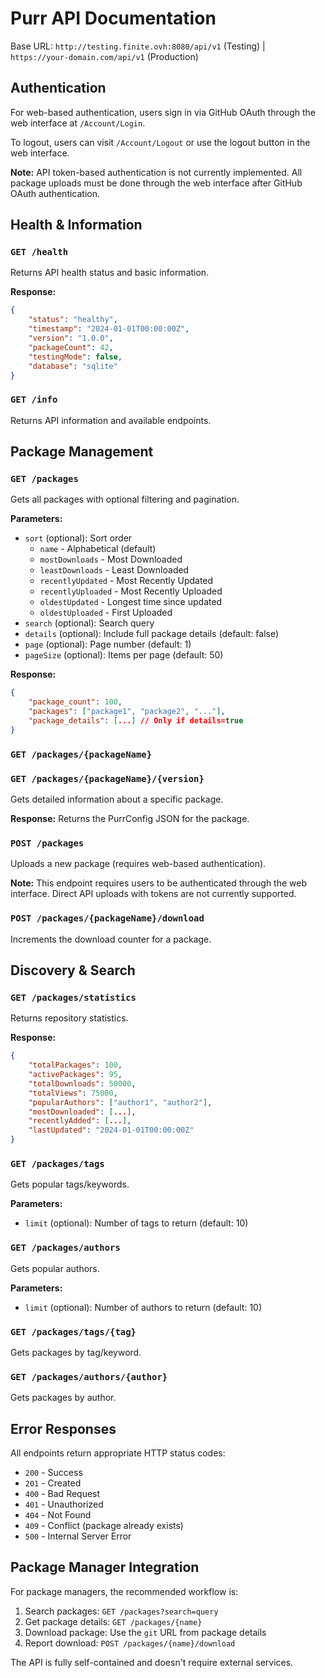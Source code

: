 # Purr API Documentation

Base URL: `http://testing.finite.ovh:8080/api/v1` (Testing) | `https://your-domain.com/api/v1` (Production)

## Authentication

For web-based authentication, users sign in via GitHub OAuth through the web interface at `/Account/Login`.

To logout, users can visit `/Account/Logout` or use the logout button in the web interface.

**Note:** API token-based authentication is not currently implemented. All package uploads must be done through the web interface after GitHub OAuth authentication.

## Health & Information

### `GET /health`
Returns API health status and basic information.

**Response:**
```json
{
    "status": "healthy",
    "timestamp": "2024-01-01T00:00:00Z",
    "version": "1.0.0",
    "packageCount": 42,
    "testingMode": false,
    "database": "sqlite"
}
```

### `GET /info`
Returns API information and available endpoints.

## Package Management

### `GET /packages`
Gets all packages with optional filtering and pagination.

**Parameters:**
- `sort` (optional): Sort order
  - `name` - Alphabetical (default)
  - `mostDownloads` - Most Downloaded
  - `leastDownloads` - Least Downloaded
  - `recentlyUpdated` - Most Recently Updated
  - `recentlyUploaded` - Most Recently Uploaded
  - `oldestUpdated` - Longest time since updated
  - `oldestUploaded` - First Uploaded
- `search` (optional): Search query
- `details` (optional): Include full package details (default: false)
- `page` (optional): Page number (default: 1)
- `pageSize` (optional): Items per page (default: 50)

**Response:**
```json
{
    "package_count": 100,
    "packages": ["package1", "package2", "..."],
    "package_details": [...] // Only if details=true
}
```

### `GET /packages/{packageName}`
### `GET /packages/{packageName}/{version}`
Gets detailed information about a specific package.

**Response:** Returns the PurrConfig JSON for the package.

### `POST /packages`
Uploads a new package (requires web-based authentication).

**Note:** This endpoint requires users to be authenticated through the web interface. Direct API uploads with tokens are not currently supported.

### `POST /packages/{packageName}/download`
Increments the download counter for a package.

## Discovery & Search

### `GET /packages/statistics`
Returns repository statistics.

**Response:**
```json
{
    "totalPackages": 100,
    "activePackages": 95,
    "totalDownloads": 50000,
    "totalViews": 75000,
    "popularAuthors": ["author1", "author2"],
    "mostDownloaded": [...],
    "recentlyAdded": [...],
    "lastUpdated": "2024-01-01T00:00:00Z"
}
```

### `GET /packages/tags`
Gets popular tags/keywords.

**Parameters:**
- `limit` (optional): Number of tags to return (default: 10)

### `GET /packages/authors`
Gets popular authors.

**Parameters:**
- `limit` (optional): Number of authors to return (default: 10)

### `GET /packages/tags/{tag}`
Gets packages by tag/keyword.

### `GET /packages/authors/{author}`
Gets packages by author.

## Error Responses

All endpoints return appropriate HTTP status codes:
- `200` - Success
- `201` - Created  
- `400` - Bad Request
- `401` - Unauthorized
- `404` - Not Found
- `409` - Conflict (package already exists)
- `500` - Internal Server Error

## Package Manager Integration

For package managers, the recommended workflow is:

1. Search packages: `GET /packages?search=query`
2. Get package details: `GET /packages/{name}`
3. Download package: Use the `git` URL from package details
4. Report download: `POST /packages/{name}/download`

The API is fully self-contained and doesn't require external services.



